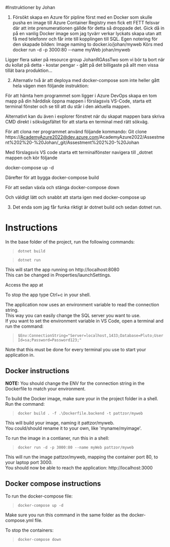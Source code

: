 #Instruktioner by Johan
1. Försökt skapa en Azure för pipline först med en Docker som skulle pusha en image till Azure Container Registry men fick ett FETT felsvar där att inte prenumerationen gällde för detta så droppade det. Gick då in på en vanlig Docker image som jag tyvärr verkar lyckats skapa utan att få med telefonnr och får inte till kopplingen till SQL. 
Egen notering för den skapade bilden:
Image naming to docker.io/johan/myweb 
Körs med  docker run -d -p 3000:80 --name myWeb johan/myweb 

Ligger flera saker på resource group JohanRGAssTwo som vi bör ta bort när du kollat på detta - kostar pengar - gått på det billigaste på allt men vissa tillät bara produktion...

2. Alternativ två är att deploya med docker-compose som inte heller gått hela vägen men följande instruktion:

För att hämta hem programmet som ligger i Azure DevOps skapa en tom mapp på din hårddisk öppna mappen i förslagsvis VS-Code, starta ett terminal fönster och se till att du står i den aktuella mappen. 

Alternativt kan du även i  explorer fönstret när du skapat mappen bara skriva CMD direkt i sökvägsfältet för att starta en terminal med rätt sökväg.

För att clona ner programmet använd följande kommando:
Git clone https://AcademyAzure2022@dev.azure.com/AcademyAzure2022/Assestment%202%20-%20Johan/_git/Assestment%202%20-%20Johan

Med förslagsvis VS code starta ett terminalfönster navigera till _dotnet mappen och kör följande

docker-compose up -d 

Därefter för att bygga
docker-compose build

För att sedan växla och stänga 
docker-compose down

Och väldigt lätt och snabbt att starta igen med
docker-compose up

3. Det enda som jag får funka riktigt är dotnet build och sedan dotnet run.


# Instructions 

In the base folder of the project, run the following commands:  

>``dotnet build``   

>``dotnet run``   

This will start the app running on http://localhost:8080   
This can be changed in Properties/launchSettings.  

Access the app at 
 

To stop the app type Ctrl+c in your shell.  

The application now uses an environment variable to read the connection string.  
This way you can easily change the SQL server you want to use.  
If you want to set the environment variable in VS Code, open a terminal and run the command:  

>``$Env:ConnectionString="Server=localhost,1433;Database=Pluto;User Id=sa;Password=Password123;"``  

Note that this must be done for every terminal you use to start your application in.   

## Docker instructions

**NOTE:** You should change the ENV for the connection string in the Dockerfile to match your environment.  

To build the Docker image, make sure your in the project folder in a shell.   
Run the command:

>``docker build . -f .\Dockerfile.backend -t pattzor/myweb``

This will build your image, naming it pattzor/myweb.  
You could/should rename it to your own, like 'myname/myimage'.   

To run the image in a contianer, run this in a shell:

>``docker run -d -p 3000:80 --name myWeb pattzor/myweb``   

This will run the image pattzor/myweb, mapping the container port 80, to your laptop port 3000.   
You should now be able to reach the application: http://localhost:3000   

## Docker compose instructions  

To run the docker-compose file:  

>``docker-compose up -d``  

Make sure you run this command in the same folder as the docker-compose.yml file.  

To stop the containers:  

>``docker-compose down``  

